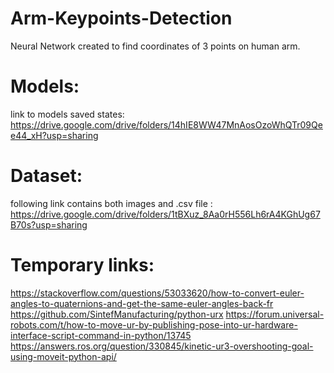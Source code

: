 # Arm-Keypoints-Detection
Neural Network created to find coordinates of 3 points on human arm.
# Models:
link to models saved states:
https://drive.google.com/drive/folders/14hIE8WW47MnAosOzoWhQTr09Qee44_xH?usp=sharing
# Dataset:
following link contains both images and .csv file :
https://drive.google.com/drive/folders/1tBXuz_8Aa0rH556Lh6rA4KGhUg67B70s?usp=sharing
# Temporary links:
https://stackoverflow.com/questions/53033620/how-to-convert-euler-angles-to-quaternions-and-get-the-same-euler-angles-back-fr
https://github.com/SintefManufacturing/python-urx
https://forum.universal-robots.com/t/how-to-move-ur-by-publishing-pose-into-ur-hardware-interface-script-command-in-python/13745
https://answers.ros.org/question/330845/kinetic-ur3-overshooting-goal-using-moveit-python-api/
